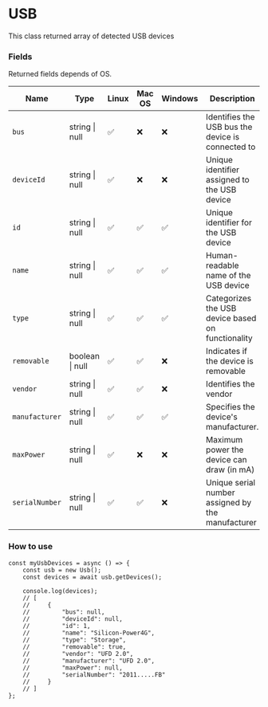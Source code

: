 # USB
This class returned array of detected USB devices

### Fields
Returned fields depends of OS.

| Name          | Type            | Linux | Mac OS | Windows | Description                                       |
|---------------|-----------------|-------|--------|---------|---------------------------------------------------|
|`bus`          | string \| null  | ✅    | ❌      | ❌      | Identifies the USB bus the device is connected to |
|`deviceId`     | string \| null  | ✅    | ❌      | ❌      | Unique identifier assigned to the USB device      |
|`id`           | string \| null  | ✅    | ✅      | ✅      | Unique identifier for the USB device              |
|`name`         | string \| null  | ✅    | ✅      | ✅      | Human-readable name of the USB device             |
|`type`         | string \| null  | ✅    | ✅      | ✅      | Categorizes the USB device based on functionality |
|`removable`    | boolean \| null | ✅    | ✅      | ❌      | Indicates if the device is removable              |
|`vendor`       | string \| null  | ✅    | ✅      | ❌      | Identifies the vendor                             |
|`manufacturer` | string \| null  | ✅    | ✅      | ✅      | Specifies the device's manufacturer.              |
|`maxPower`     | string \| null  | ✅    | ❌      | ❌      | Maximum power the device can draw (in mA)         |
|`serialNumber` | string \| null  | ✅    | ✅      | ❌      | Unique serial number assigned by the manufacturer |


### How to use

```tsx
const myUsbDevices = async () => {
    const usb = new Usb();
    const devices = await usb.getDevices();

    console.log(devices);
    // [
    //     {
    //         "bus": null,
    //         "deviceId": null,
    //         "id": 1,
    //         "name": "Silicon-Power4G",
    //         "type": "Storage",
    //         "removable": true,
    //         "vendor": "UFD 2.0",
    //         "manufacturer": "UFD 2.0",
    //         "maxPower": null,
    //         "serialNumber": "2011.....FB"
    //     }
    // ]
};
```